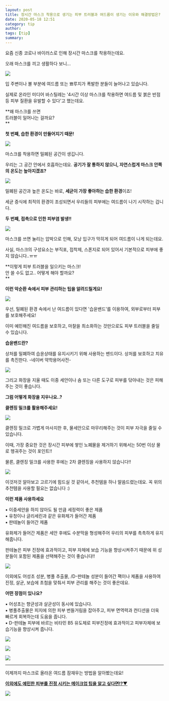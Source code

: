 ```yaml
---
layout: post
title: 장시간 마스크 착용으로 생기는 피부 트러블과 여드름이 생기는 이유와 해결방법은?
date: 2020-05-18 12:51
category: tip
author: 
tags: [tip]
summary: 
---
```



요즘 신종 코로나 바이러스로 인해 장시간 마스크를 착용하는데요.

  

오래 마스크를 끼고 생활하다 보니...

![](https://img1.daumcdn.net/thumb/R720x0/?fname=https%3A%2F%2Ft1.daumcdn.net%2Fliveboard%2Ftaling%2F472c7792fcd440c6a04e81457704e886.JPG)

입 주변이나 볼 부분에 여드름 또는 뾰루지가 폭발한 분들이 늘어나고 있습니다.

  

실제로 온라인 미디어 바스틸레는 '4시간 이상 마스크를 착용하면 여드름 및 붉은 반점 등 피부 질환을 유발할 수 있다'고 했는데요.

**왜 마스크를 쓰면  
트러블이 일어나는 걸까요?  
**

**첫 번째, 습한 환경이 만들어지기 때문!**

![](https://img1.daumcdn.net/thumb/R720x0/?fname=https%3A%2F%2Ft1.daumcdn.net%2Fliveboard%2Ftaling%2F21cd8d02f5b441dc9a3bd1cc00c32b6d.JPG)

마스크를 착용하면 밀폐된 공간이 생깁니다.

  

우리는 그 공간 안에서 호흡하는데요.  **공기가 잘 통하지 않으니, 자연스럽게 마스크 안쪽의 온도는 높아지겠죠?**

[![](https://img1.daumcdn.net/thumb/R720x0/?fname=https%3A%2F%2Ft1.daumcdn.net%2Fliveboard%2Ftaling%2F28df6e59121f4d42b79ce9bc6ba219f3.JPG)](https://taling.onelink.me/Z2Mx/e4d6b65c)

밀폐된 공간과 높은 온도는 바로, **세균이 가장 좋아하는 습한 환경**이죠!

  

세균 증식에 최적의 환경이 조성되면서 우리들의 피부에는 여드름이 나기 시작하는 겁니다.

**두 번째, 접촉으로 인한 피부염 발생!!**

[![](https://img1.daumcdn.net/thumb/R720x0/?fname=https%3A%2F%2Ft1.daumcdn.net%2Fliveboard%2Ftaling%2Fe2ef2d268dea478ebdf3084416eba216.JPG)](https://taling.onelink.me/Z2Mx/e4d6b65c)

마스크를 쓰면 눌리는 압박으로 인해, 모낭 입구가 막히게 되어 여드름이 나게 되는데요.

  

사실, 마스크의 구성요소는 부직포, 접착제, 스폰지로 되어 있어서 기본적으로 피부에 좋지 않습니다..ㅠㅠ

**이렇게 피부 트러블을 일으키는 마스크!  
안 쓸 수도 없고.. 어떻게 해야 할까요?  
**

**이런 악순환 속에서 피부 관리하는 팁을 알려드릴게요!**

![](https://img1.daumcdn.net/thumb/R720x0/?fname=https%3A%2F%2Ft1.daumcdn.net%2Fliveboard%2Ftaling%2Fb91ac73380714d5b961e0e636070a919.jpeg)

우선, 밀폐된 환경 속에서 난 여드름이 있다면 '습윤밴드'를 이용하여, 외부로부터 피부를 보호해주세요!

  

이미 예민해진 여드름을 보호하고, 마찰을 최소화하는 것만으로도 피부 트러블을 줄일 수 있습니다.

**습윤밴드란?**

상처를 밀폐하여 습윤상태를 유지시키기 위해 사용하는 밴드이다. 상처를 보호하고 치유를 촉진한다. -네이버 약학용어사전-  

![](https://img1.daumcdn.net/thumb/R720x0/?fname=https%3A%2F%2Ft1.daumcdn.net%2Fliveboard%2Ftaling%2Fa252402034dc431f86ea0100d36fe7c2.JPG)

그리고 화장을 지울 때도 이중 세안이나 솜 또는 다른 도구로 피부를 닦아내는 것은 피해주는 것이 좋습니다.

**그럼 어떻게 화장을 지우나요..?**

**클렌징 밀크를 활용해주세요!**

[![](https://img1.daumcdn.net/thumb/R720x0/?fname=https%3A%2F%2Ft1.daumcdn.net%2Fliveboard%2Ftaling%2F3b57fa3c00ed4d0387a6a029ec30fa85.JPG)](https://taling.onelink.me/Z2Mx/e4d6b65c)

클렌징 밀크로 가볍게 마사지한 후, 물세안으로 마무리해주는 것이 피부 자극을 줄일 수 있습니다.

  

이때, 가장 중요한 것은 장시간 피부에 쌓인 노폐물을 제거하기 위해서는 50번 이상 물로 헹궈주는 것이 포인트!!

  

물론, 클렌징 밀크를 사용한 후에는 2차 클렌징을 사용하지 않습니다!!

![](https://img1.daumcdn.net/thumb/R720x0/?fname=https%3A%2F%2Ft1.daumcdn.net%2Fliveboard%2Ftaling%2F463b2211d1f94e52875cd0989f20cfdc.jpg)

이것저것 알아보고 고르기에 힘드실 것 같아서, 추천템을 하나 말씀드렸는데요. 꼭 위의 추천템을 사용할 필요는 없습니다 :)

  

**이런 제품 사용하세요**

▪︎ 이중세안을 하지 않아도 될 만큼 세정력이 좋은 제품  
▪︎ 유청이나 글리세린과 같은 유화제가 들어간 제품  
▪︎ 판테놀이 들어간 제품  

유화제가 들어간 제품은 세안 후에도 수분막을 형성해주어 우리의 피부를 촉촉하게 유지해줍니다.

  

판테놀은 피부 진정에 효과적이고, 피부 자체에 보습 기능을 향상시켜주기 때문에 위 성분들이 포함된 제품을 선택해주는 것이 좋습니다!!

[![](https://img1.daumcdn.net/thumb/R720x0/?fname=https%3A%2F%2Ft1.daumcdn.net%2Fliveboard%2Ftaling%2Fcee1a9743f4040faac604d686f5ca873.jpg)](https://taling.onelink.me/Z2Mx/e4d6b65c)

이외에도 어성초 성분, 병풀 추출물, /D-판테놀 성분이 들어간 팩이나 제품을 사용하여 진정, 살균, 보습에 초첨을 맞춰서 피부 관리를 해주는 것이 좋은데요.

**어떤 장점이 있나요?**

▪︎ 어성초는 향균성과 살균성이 동시에 있습니다.  
▪︎ 병풀추출물은 피지에 의한 피부 번들거림을 잡아주고, 피부 면역력과 컨디션을 더욱 빠르게 회복하는데 도움을 줍니다.  
▪︎ D-판테놀 피부에 바르는 비타민 B5 유도체로 피부진정에 효과적이고 피부자체에 보습기능을 향샹시켜 줍니다.  

![](https://img1.daumcdn.net/thumb/R720x0/?fname=https%3A%2F%2Ft1.daumcdn.net%2Fliveboard%2Ftaling%2F7e7422f782af4568a1c2edd327e20dff.jpg)

[![](https://img1.daumcdn.net/thumb/R720x0/?fname=https%3A%2F%2Ft1.daumcdn.net%2Fliveboard%2Ftaling%2F8cbfb6b6186c406389b5aceaa645437e.jpg)](https://taling.onelink.me/Z2Mx/e4d6b65c)

![](https://img1.daumcdn.net/thumb/R720x0/?fname=https%3A%2F%2Ft1.daumcdn.net%2Fliveboard%2Ftaling%2F58a8b1b2d66c4a37b505dec4db626709.jpg)

----------

  

이제까지 마스크로 올라온 여드름 잠재우는 방법을 알아봤는데요!  
  
[**이외에도 예민한 피부를 진정 시키는 메이크업 팁을 알고 싶다면!?▼**](https://taling.onelink.me/Z2Mx/e4d6b65c)

[![](https://img1.daumcdn.net/thumb/R720x0/?fname=https%3A%2F%2Ft1.daumcdn.net%2Fliveboard%2Ftaling%2F02174aafdc3f4527be0a6c1a4b39c414.jpeg)](https://taling.onelink.me/Z2Mx/e4d6b65c)